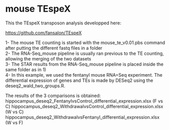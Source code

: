 # mouse TEspeX  

This the TEspeX transposon analysis developped here:  

https://github.com/fansalon/TEspeX  


1- The mouse TE counting is started with the mouse_te_v0.01.pbs command after putting the different fastq files in a folder  
2- The RNA-Seq_mouse pipeline is usually ran previous to the TE counting, allowing the merging of the two datasets   
3- The STAR results from the RNA-Seq_mouse pipeline is placed inside the same folder as in 1)  
4- In this example, we used the fentanyl mouse RNA=Seq experiment. The differential expression of genes and TEs is made by DESeq2 using the deseq2_wald_two_groups.R.  

The results of the 3 comparisons is obtained:
hippocampus_deseq2_FentanylvsControl_differential_expression.xlsx (F vs C)
hippocampus_deseq2_WithdrawalvsControl_differential_expression.xlsx (W vs C)
hippocampus_deseq2_WithdrawalvsFentanyl_differential_expression.xlsx (W vs F)


